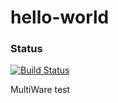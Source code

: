 # hello-world 

### Status
[![Build Status](https://travis-ci.org/ichibrosan/hello-world.png)](https://travis-ci.org/ichibrosan/hello-world)

MultiWare test 
